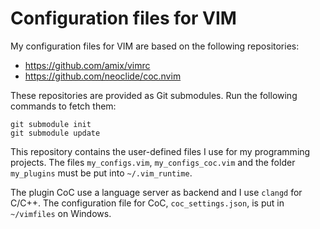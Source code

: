 Configuration files for VIM
===

My configuration files for VIM are based on the following repositories:
* https://github.com/amix/vimrc
* https://github.com/neoclide/coc.nvim

These repositories are provided as Git submodules. Run the following commands to fetch them:
```
git submodule init
git submodule update
```

This repository contains the user-defined files I use for my programming projects. The files
``my_configs.vim``, ``my_configs_coc.vim`` and the folder ``my_plugins`` must be put into
``~/.vim_runtime``.

The plugin CoC use a language server as backend and I use ``clangd`` for C/C++. The configuration
file for CoC, ``coc_settings.json``, is put in ``~/vimfiles`` on Windows.

